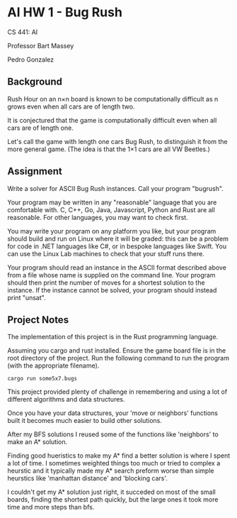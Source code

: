 # AI HW 1 - Bug Rush

CS 441: AI

Professor Bart Massey

Pedro Gonzalez

## Background

Rush Hour on an n×n board is known to be computationally difficult as n grows even when all cars are of length two. 

It is conjectured that the game is computationally difficult even when all cars are of length one.

Let's call the game with length one cars Bug Rush, to distinguish it from the more general game. (The idea is that the 1×1 cars are all VW Beetles.)

## Assignment

Write a solver for ASCII Bug Rush instances. Call your program "bugrush".

Your program may be written in any "reasonable" language that you are comfortable with. C, C++, Go, Java, Javascript, Python and Rust are all reasonable. For other languages, you may want to check first.

You may write your program on any platform you like, but your program should build and run on Linux where it will be graded: this can be a problem for code in .NET languages like C#, or in bespoke languages like Swift. You can use the Linux Lab machines to check that your stuff runs there.

Your program should read an instance in the ASCII format described above from a file whose name is supplied on the command line. Your program should then print the number of moves for a shortest solution to the instance. If the instance cannot be solved, your program should instead print "unsat".

## Project Notes

The implementation of this project is in the Rust programming language.

Assuming you cargo and rust installed. Ensure the game board file is in the root directory of the project. Run the following command to run the program (with the appropriate filename).

```cargo run some5x7.bugs```

This project provided plenty of challenge in remembering and using a lot of different algorithms and data structures. 

Once you have your data structures, your 'move or neighbors' functions built it becomes much easier to build other solutions.

After my BFS solutions I reused some of the functions like 'neighbors' to make an A* solution.

Finding good hueristics to make my A* find a better solution is where I spent a lot of time. I sometimes weighted things too much or tried to complex a heurstic and it typically made my A* search preform worse than simple heurstics like 'manhattan distance' and 'blocking cars'.

I couldn't get my A* solution just right, it succeded on most of the small boards, finding the shortest path quickly, but the large ones it took more time and more steps than bfs.